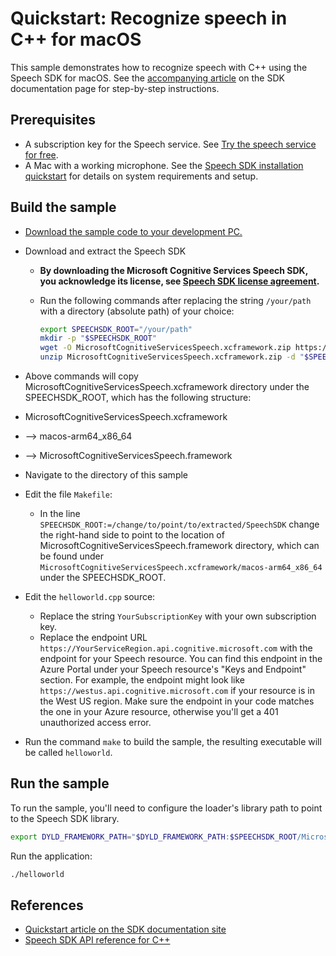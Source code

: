 # Quickstart: Recognize speech in C++ for macOS

This sample demonstrates how to recognize speech with C++ using the Speech SDK for macOS.
See the [accompanying article](https://docs.microsoft.com/azure/cognitive-services/speech-service/quickstarts/speech-to-text-from-microphone?tabs=dotnet%2Cx-android%2CmacOS%2Cjava-runtime%2Cwindowsinstall&pivots=programming-language-cpp) on the SDK documentation page for step-by-step instructions.

## Prerequisites

* A subscription key for the Speech service. See [Try the speech service for free](https://docs.microsoft.com/azure/cognitive-services/speech-service/get-started).
* A Mac with a working microphone. See the [Speech SDK installation quickstart](https://learn.microsoft.com/azure/ai-services/speech-service/quickstarts/setup-platform?pivots=programming-language-cpp) for details on system requirements and setup.

## Build the sample

* [Download the sample code to your development PC.](/README.md#get-the-samples)
* Download and extract the Speech SDK
  * **By downloading the Microsoft Cognitive Services Speech SDK, you acknowledge its license, see [Speech SDK license agreement](https://aka.ms/csspeech/license).**
  * Run the following commands after replacing the string `/your/path` with a directory (absolute path) of your choice:

    ```sh
    export SPEECHSDK_ROOT="/your/path"
    mkdir -p "$SPEECHSDK_ROOT"
    wget -O MicrosoftCognitiveServicesSpeech.xcframework.zip https://aka.ms/csspeech/macosbinary
    unzip MicrosoftCognitiveServicesSpeech.xcframework.zip -d "$SPEECHSDK_ROOT"
    ```

* Above commands will copy MicrosoftCognitiveServicesSpeech.xcframework directory under the SPEECHSDK_ROOT, which has the following structure:
* MicrosoftCognitiveServicesSpeech.xcframework
* --> macos-arm64_x86_64
*    --> MicrosoftCognitiveServicesSpeech.framework
* Navigate to the directory of this sample
* Edit the file `Makefile`:
  * In the line `SPEECHSDK_ROOT:=/change/to/point/to/extracted/SpeechSDK` change the right-hand side to point to the location of MicrosoftCognitiveServicesSpeech.framework 
    directory, which can be found under `MicrosoftCognitiveServicesSpeech.xcframework/macos-arm64_x86_64` under the SPEECHSDK_ROOT.
* Edit the `helloworld.cpp` source:
  * Replace the string `YourSubscriptionKey` with your own subscription key.
  * Replace the endpoint URL `https://YourServiceRegion.api.cognitive.microsoft.com` with the endpoint for your Speech resource. You can find this endpoint in the Azure Portal under your Speech resource's "Keys and Endpoint" section.
    For example, the endpoint might look like `https://westus.api.cognitive.microsoft.com` if your resource is in the West US region. Make sure the endpoint in your code matches the one in your Azure resource, otherwise you'll get a 401 unauthorized access error.
* Run the command `make` to build the sample, the resulting executable will be called `helloworld`.

## Run the sample

To run the sample, you'll need to configure the loader's library path to point to the Speech SDK library.

```sh
export DYLD_FRAMEWORK_PATH="$DYLD_FRAMEWORK_PATH:$SPEECHSDK_ROOT/MicrosoftCognitiveServicesSpeech.xcframework/macos-arm64_x86_64"
```

Run the application:

```sh
./helloworld
```

## References

* [Quickstart article on the SDK documentation site](https://docs.microsoft.com/azure/cognitive-services/speech-service/quickstart-cpp-macos)
* [Speech SDK API reference for C++](https://aka.ms/csspeech/cppref)
